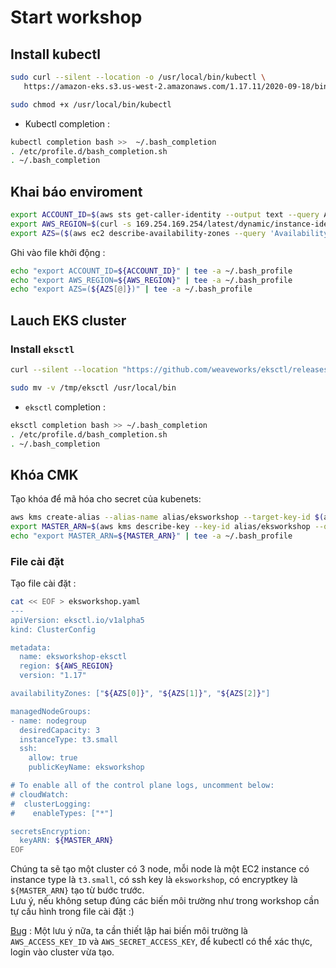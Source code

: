 # Start workshop  

## Install kubectl  

```bash
sudo curl --silent --location -o /usr/local/bin/kubectl \
   https://amazon-eks.s3.us-west-2.amazonaws.com/1.17.11/2020-09-18/bin/linux/amd64/kubectl

sudo chmod +x /usr/local/bin/kubectl
```

+ Kubectl completion :  

```bash
kubectl completion bash >>  ~/.bash_completion
. /etc/profile.d/bash_completion.sh
. ~/.bash_completion
```

## Khai báo enviroment  

```bash
export ACCOUNT_ID=$(aws sts get-caller-identity --output text --query Account)
export AWS_REGION=$(curl -s 169.254.169.254/latest/dynamic/instance-identity/document | jq -r '.region')
export AZS=($(aws ec2 describe-availability-zones --query 'AvailabilityZones[].ZoneName' --output text --region $AWS_REGION))
```

Ghi vào file khởi động :  

```bash
echo "export ACCOUNT_ID=${ACCOUNT_ID}" | tee -a ~/.bash_profile
echo "export AWS_REGION=${AWS_REGION}" | tee -a ~/.bash_profile
echo "export AZS=(${AZS[@]})" | tee -a ~/.bash_profile
```

## Lauch EKS cluster  

### Install `eksctl`  

```bash
curl --silent --location "https://github.com/weaveworks/eksctl/releases/latest/download/eksctl_$(uname -s)_amd64.tar.gz" | tar xz -C /tmp

sudo mv -v /tmp/eksctl /usr/local/bin
```

+ `eksctl` completion :  

```bash
eksctl completion bash >> ~/.bash_completion
. /etc/profile.d/bash_completion.sh
. ~/.bash_completion
```

## Khóa CMK  

Tạo khóa để mã hóa cho secret của kubenets:  

```bash
aws kms create-alias --alias-name alias/eksworkshop --target-key-id $(aws kms create-key --query KeyMetadata.Arn --output text)
export MASTER_ARN=$(aws kms describe-key --key-id alias/eksworkshop --query KeyMetadata.Arn --output text)
echo "export MASTER_ARN=${MASTER_ARN}" | tee -a ~/.bash_profile
```

### File cài đặt  

Tạo file cài đặt :  

```bash
cat << EOF > eksworkshop.yaml
---
apiVersion: eksctl.io/v1alpha5
kind: ClusterConfig

metadata:
  name: eksworkshop-eksctl
  region: ${AWS_REGION}
  version: "1.17"

availabilityZones: ["${AZS[0]}", "${AZS[1]}", "${AZS[2]}"]

managedNodeGroups:
- name: nodegroup
  desiredCapacity: 3
  instanceType: t3.small
  ssh:
    allow: true
    publicKeyName: eksworkshop

# To enable all of the control plane logs, uncomment below:
# cloudWatch:
#  clusterLogging:
#    enableTypes: ["*"]

secretsEncryption:
  keyARN: ${MASTER_ARN}
EOF
```

Chúng ta sẽ tạo một cluster có 3 node, mỗi node là một EC2 instance có instance type là `t3.small`, có ssh key là `eksworkshop`, có encryptkey là `${MASTER_ARN}` tạo từ bước trước.  
Lưu ý, nếu không setup đúng các biến môi trường như trong workshop cần tự cấu hình trong file cài đặt :)  

[Bug](https://github.com/kubernetes-sigs/aws-iam-authenticator/issues/174#issuecomment-450651720) : Một lưu ý nữa, ta cần thiết lập hai biến môi trường là `AWS_ACCESS_KEY_ID` và `AWS_SECRET_ACCESS_KEY`, để kubectl có thể xác thực, login vào cluster vừa tạo.  

